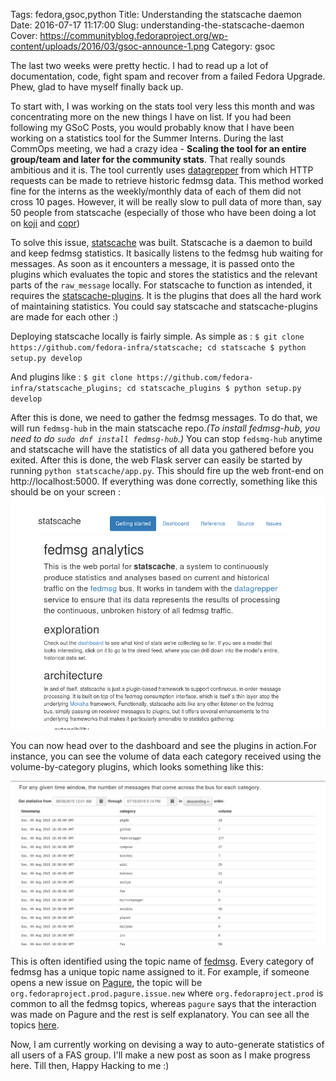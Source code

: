 Tags: fedora,gsoc,python
Title: Understanding the statscache daemon
Date: 2016-07-17 11:17:00
Slug: understanding-the-statscache-daemon
Cover: https://communityblog.fedoraproject.org/wp-content/uploads/2016/03/gsoc-announce-1.png
Category: gsoc

The last two weeks were pretty hectic. I had to read up a lot of documentation, code, fight spam and recover from a failed Fedora Upgrade. Phew, glad to have myself finally back up.

To start with, I was working on the stats tool very less this month and was concentrating more on the new things I have on list. If you had been following my GSoC Posts, you would probably know that I have been working on a statistics tool for the Summer Interns. During the last CommOps meeting, we had a crazy idea - **Scaling the tool for an entire group/team and later for the community stats**. That really sounds ambitious and it is. The tool currently uses [datagrepper](https://apps.fedoraproject.org/datagrepper/) from which HTTP requests can be made to retrieve historic fedmsg data. This method worked fine for the interns as the weekly/monthly data of each of them did not cross 10 pages. However, it will be really slow to pull data of more than, say 50 people from statscache (especially of those who have been doing a lot on [koji](https://koji.fedoraproject.org/) and [copr](https://copr.fedorainfracloud.org/))

To solve this issue, [statscache](https://github.com/fedora-infra/statscache) was built. Statscache is a daemon to build and keep fedmsg statistics. It basically listens to the fedmsg hub waiting for messages. As soon as it encounters a message, it is passed onto the plugins which evaluates the topic and stores the statistics and the relevant parts of the `raw_message` locally. For statscache to function as intended, it requires the [statscache-plugins](https://github.com/fedora-infra/statscache_plugins). It is the plugins that does all the hard work of maintaining statistics. You could say statscache and statscache-plugins are made for each other :)

Deploying statscache locally is fairly simple. As simple as :
`$ git clone https://github.com/fedora-infra/statscache; cd statscache
$ python setup.py develop`

And plugins like :
`$ git clone https://github.com/fedora-infra/statscache_plugins; cd statscache_plugins
$ python setup.py develop`

After this is done, we need to gather the fedmsg messages. To do that, we will run `fedmsg-hub` in the main statscache repo.*(To install fedmsg-hub, you need to do `sudo dnf install fedmsg-hub`.)* You can stop `fedsmg-hub` anytime and statscache will have the statistics of all data you gathered before you exited.  After this is done, the web Flask server can easily be started by running `python statscache/app.py`. This should fire up the web front-end on http://localhost:5000. If everything was done correctly, something like this should be on your screen :
![](images/Screenshot-from-2016-07-19-17-12-54.png)

You can now head over to the dashboard and see the plugins in action.For instance, you can see the volume of data each category received using the volume-by-category plugins, which looks something like this:

![](images/Screenshot-from-2016-07-19-17-14-45.png)

This is often identified using the topic name of [fedmsg](https://fedora-fedmsg.readthedocs.io/en/latest/start.html). Every category of fedmsg has a unique topic name assigned to it. For example, if someone opens a new issue on [Pagure](https://pagure.io), the topic will be `org.fedoraproject.prod.pagure.issue.new` where `org.fedoraproject.prod` is common to all the fedmsg topics, whereas `pagure` says that the interaction was made on Pagure and the rest is self explanatory. You can see all the topics [here](https://fedora-fedmsg.readthedocs.io/en/latest/topics.html).

Now, I am currently working on devising a way to auto-generate statistics of all users of a FAS group. I'll make a new post as soon as I make progress here. Till then, Happy Hacking to me :)
